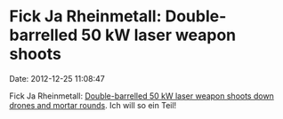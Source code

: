 Fick Ja Rheinmetall: Double-barrelled 50 kW laser weapon shoots
===============================================================

Date: 2012-12-25 11:08:47

Fick Ja Rheinmetall: [Double-barrelled 50 kW laser weapon shoots down
drones and mortar
rounds](http://www.theverge.com/2012/12/23/3794814/rheinmetall-50kw-laser-weapon).
Ich will so ein Teil!
